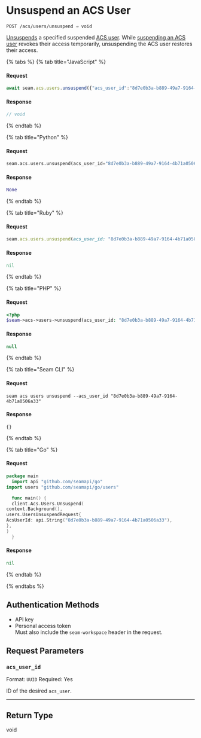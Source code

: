 # Unsuspend an ACS User

```
POST /acs/users/unsuspend ⇒ void
```

[Unsuspends](https://docs.seam.co/latest/capability-guides/access-systems/user-management/suspending-and-unsuspending-users#unsuspend-an-acs-user) a specified suspended [ACS user](https://docs.seam.co/latest/capability-guides/access-systems/user-management). While [suspending an ACS user](https://docs.seam.co/latest/api/acs/users/suspend) revokes their access temporarily, unsuspending the ACS user restores their access.

{% tabs %}
{% tab title="JavaScript" %}
#### Request

```javascript
await seam.acs.users.unsuspend({"acs_user_id":"8d7e0b3a-b889-49a7-9164-4b71a0506a33"})
```

#### Response

```javascript
// void
```
{% endtab %}

{% tab title="Python" %}
#### Request

```python
seam.acs.users.unsuspend(acs_user_id="8d7e0b3a-b889-49a7-9164-4b71a0506a33")
```

#### Response

```python
None
```
{% endtab %}

{% tab title="Ruby" %}
#### Request

```ruby
seam.acs.users.unsuspend(acs_user_id: "8d7e0b3a-b889-49a7-9164-4b71a0506a33")
```

#### Response

```ruby
nil
```
{% endtab %}

{% tab title="PHP" %}
#### Request

```php
<?php
$seam->acs->users->unsuspend(acs_user_id: "8d7e0b3a-b889-49a7-9164-4b71a0506a33")
```

#### Response

```php
null
```
{% endtab %}

{% tab title="Seam CLI" %}
#### Request

```seam_cli
seam acs users unsuspend --acs_user_id "8d7e0b3a-b889-49a7-9164-4b71a0506a33"
```

#### Response

```seam_cli
{}
```
{% endtab %}

{% tab title="Go" %}
#### Request

```go
package main
  import api "github.com/seamapi/go"
import users "github.com/seamapi/go/users"

  func main() {
  client.Acs.Users.Unsuspend(
context.Background(),
users.UsersUnsuspendRequest{
AcsUserId: api.String("8d7e0b3a-b889-49a7-9164-4b71a0506a33"),
},
)
  }
```

#### Response

```go
nil
```
{% endtab %}

{% endtabs %}

## Authentication Methods

- API key
- Personal access token
  <br>Must also include the `seam-workspace` header in the request.

## Request Parameters

### `acs_user_id`

Format: `UUID`
Required: Yes

ID of the desired `acs_user`.

***

## Return Type

void
